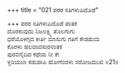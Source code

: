 +++
title = "021 ಪರರ ಸತಿಗಳುಪಿದೊಡೆ"

+++
ಪರರ ಸತಿಗಳುಪಿದೊಡೆ ಪಾತಕ   
ದೊರಕುವುದು ನಿಜಲಕ್ಷ್ಮಿ ತೊಲಗುಗು  
ಧರೆಯೊಳಗ್ಗದ ಕೀರ್ತಿ ಮಾಸುಗು ಗತಿಗೆ ಕೇಡಹುದು  
ಕೊರಳು ಹಲವಾದಸುರನಂತಕ  
ಪುರವನೈದಿದ ಕಥೆಯ ನೀ ಕೇ  
ಳ್ದರಿಯಲಾ ಕಡುಪಾಪಿ ಹೋಗೆಂದಳು ಸರೋಜಮುಖಿ      ॥21॥